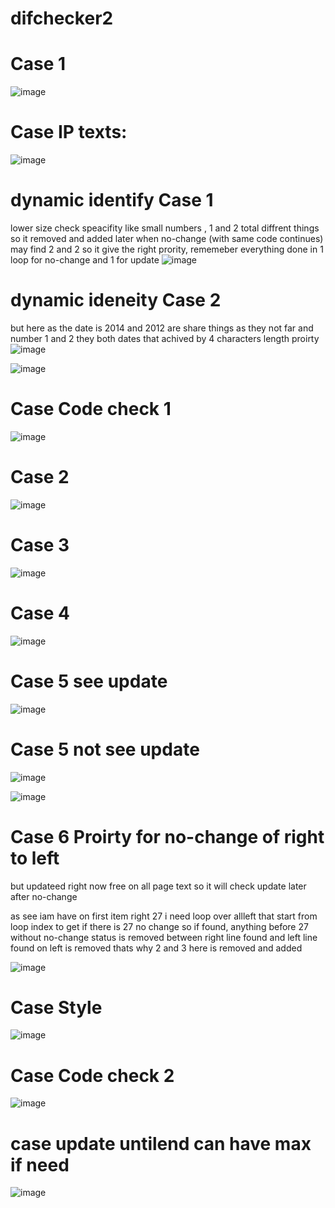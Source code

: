 # difchecker2


# Case 1

![image](https://github.com/MahmoudHegazi/difchecker2/assets/55125302/b9f4baea-65fe-4886-9786-502edb96c2de)

# Case IP texts:

![image](https://github.com/MahmoudHegazi/difchecker2/assets/55125302/3cecb753-35f8-411c-a919-cbfcc4831fb6)

# dynamic identify Case 1
lower size check speacifity like small numbers , 1 and 2 total diffrent things so it removed and added  later when no-change (with same code continues) may find 2 and 2 so it give the right prority,
rememeber everything done in 1 loop for no-change and 1 for update
![image](https://github.com/MahmoudHegazi/difchecker2/assets/55125302/0ae05723-ceeb-4362-897b-40f1ce7ea34a)

# dynamic ideneity Case 2
but here as the date is 2014 and 2012 are share things as they not far and number 1 and 2 they both dates that achived by 4 characters length proirty 
![image](https://github.com/MahmoudHegazi/difchecker2/assets/55125302/0a4aa93d-5a0a-43bb-995f-abb58022d306)



![image](https://github.com/MahmoudHegazi/difchecker2/assets/55125302/13b32f0a-05ea-4f2a-8c98-b419fde10958)

# Case Code check 1
![image](https://github.com/MahmoudHegazi/difchecker2/assets/55125302/511b5a4e-d30d-4782-a165-5d0b2f31f218)

# Case 2

![image](https://github.com/MahmoudHegazi/difchecker2/assets/55125302/43b25c90-286a-433f-99c8-bc71375ea221)

# Case 3

![image](https://github.com/MahmoudHegazi/difchecker2/assets/55125302/a3366dbb-ecbe-4a5c-83d0-67ff5660f7f3)

# Case 4

![image](https://github.com/MahmoudHegazi/difchecker2/assets/55125302/cb1739d4-fcf5-4713-8d93-ad47782a5db1)


# Case 5 see update

![image](https://github.com/MahmoudHegazi/difchecker2/assets/55125302/dc80412d-a2dc-4959-9d22-8b72e9d2b819)

# Case 5 not see update

![image](https://github.com/MahmoudHegazi/difchecker2/assets/55125302/f928c979-7335-492d-85af-9baf96b9aa1e)

![image](https://github.com/MahmoudHegazi/difchecker2/assets/55125302/41143774-49f7-4a29-b732-162081504f5b)

# Case 6 Proirty for no-change of right to left

but updateed right now free on all page text so it will check update later after no-change

as see iam have on first item right 27 i need loop over allleft that start from loop index to get if there is 27 no change so if found, anything before 27 without no-change status is removed between right line found and left line found on left is removed thats why 2 and 3 here is removed and added

![image](https://github.com/MahmoudHegazi/difchecker2/assets/55125302/c4859f4b-dffa-46a9-b4b3-dfe1cff1202b)

# Case Style
![image](https://github.com/MahmoudHegazi/difchecker2/assets/55125302/b996cc63-8ac8-4f21-aa39-9e4fb2484d88)

# Case Code check 2

![image](https://github.com/MahmoudHegazi/difchecker2/assets/55125302/3baea679-da99-4176-9af1-eec562be3249)

# case update untilend can have max if need
![image](https://github.com/MahmoudHegazi/difchecker2/assets/55125302/935b5472-5117-424b-9867-710179992bc5)
